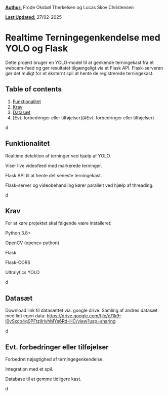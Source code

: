 **<ins>Author:</ins>** Frode Oksbøl Therkelsen og Lucas Skov Christensen

**<ins>Last Updated:</ins>** 27/02-2025

# Realtime Terningegenkendelse med YOLO og Flask

Dette projekt bruger en YOLO-model til at genkende terningekast fra et webcam-feed og gør resultatet tilgængeligt via et Flask API. Flask-serveren gør det muligt for et eksternt spil at hente de registrerede terningekast.

## Table of contents
1. [Funktionalitet](#Funktionalitet)
3. [Krav](#Krav)
4. [Datasæt](#Datasæt)
5. [Evt. forbedringer eller tilføjelser](#Evt. forbedringer eller tilføjelser)



d





## Funktionalitet

Realtime detektion af terninger ved hjælp af YOLO.

Viser live videofeed med markerede terninger.

Flask API til at hente det seneste terningekast.

Flask-server og videobehandling kører parallelt ved hjælp af threading.




d



## Krav

For at køre projektet skal følgende være installeret:

Python 3.8+

OpenCV (opencv-python)

Flask

Flask-CORS

Ultralytics YOLO



d




## Datasæt
Download link til datasættet via. google drive. Samling af andres datasæt med lidt egen data:
https://drive.google.com/file/d/1k9-I0vSxcb4q0PFtzjIrivhMYs6Rd-HC/view?usp=sharing





d




## Evt. forbedringer eller tilføjelser

Forbedret nøjagtighed af terningegenkendelse.

Integration med et spil.

Database til at gemme tidligere kast.

























































d


